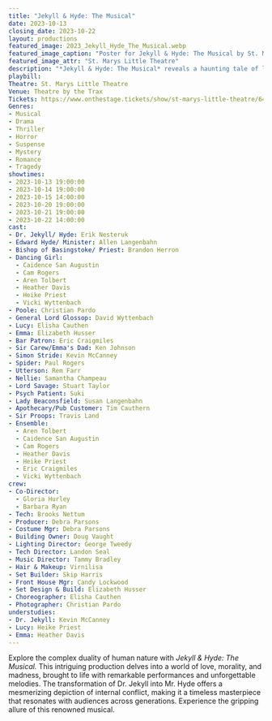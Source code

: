 ```yaml
---
title: "Jekyll & Hyde: The Musical"
date: 2023-10-13
closing_date: 2023-10-22
layout: productions
featured_image: 2023_Jekyll_Hyde_The_Musical.webp
featured_image_caption: "Poster for Jekyll & Hyde: The Musical by St. Marys Little Theatre"
featured_image_attr: "St. Marys Little Theatre"
description: "*Jekyll & Hyde: The Musical* reveals a haunting tale of love, madness, and duality. An unforgettable, thrilling experience."
playbill:
Theatre: St. Marys Little Theatre
Venue: Theatre by the Trax
Tickets: https://www.onthestage.tickets/show/st-marys-little-theatre/64ad92cac4a06a0e416321ec
Genres:
- Musical
- Drama
- Thriller
- Horror
- Suspense
- Mystery
- Romance
- Tragedy
showtimes:
- 2023-10-13 19:00:00
- 2023-10-14 19:00:00
- 2023-10-15 14:00:00
- 2023-10-20 19:00:00
- 2023-10-21 19:00:00
- 2023-10-22 14:00:00
cast:
- Dr. Jekyll/ Hyde: Erik Nesteruk
- Edward Hyde/ Minister: Allen Langenbahn
- Bishop of Basingstoke/ Priest: Brandon Herron
- Dancing Girl:
  - Caidence San Augustin
  - Cam Rogers
  - Aren Tolbert
  - Heather Davis
  - Heike Priest
  - Vicki Wyttenbach
- Poole: Christian Pardo
- General Lord Glossop: David Wyttenbach
- Lucy: Elisha Cauthen
- Emma: Elizabeth Husser
- Bar Patron: Eric Craigmiles
- Sir Carew/Emma's Dad: Ken Johnson
- Simon Stride: Kevin McCanney
- Spider: Paul Rogers
- Utterson: Rem Farr
- Nellie: Samantha Champeau
- Lord Savage: Stuart Taylor
- Psych Patient: Suki
- Lady Beaconsfield: Susan Langenbahn
- Apothecary/Pub Customer: Tim Cauthern
- Sir Proops: Travis Land
- Ensemble:
  - Aren Tolbert
  - Caidence San Augustin
  - Cam Rogers
  - Heather Davis
  - Heike Priest
  - Eric Craigmiles
  - Vicki Wyttenbach
crew:
- Co-Director: 
  - Gloria Hurley
  - Barbara Ryan
- Tech: Brooks Nettum
- Producer: Debra Parsons
- Costume Mgr: Debra Parsons
- Building Owner: Doug Vaught
- Lighting Director: George Tweedy
- Tech Director: Landon Seal
- Music Director: Tammy Bradley
- Hair & Makeup: Virnilisa
- Set Builder: Skip Harris
- Front House Mgr: Candy Lockwood
- Set Design & Build: Elizabeth Husser
- Choreographer: Elisha Cauthen
- Photographer: Christian Pardo
understudies:
- Dr. Jekyll: Kevin McCanney
- Lucy: Heike Priest
- Emma: Heather Davis
---
```

Explore the complex duality of human nature with *Jekyll & Hyde: The Musical.* This intriguing production delves into a world of love, morality, and madness, brought to life with remarkable performances and unforgettable melodies. The transformation of Dr. Jekyll into Mr. Hyde offers a mesmerizing depiction of internal conflict, making it a timeless masterpiece that resonates with audiences across generations. Experience the gripping allure of this renowned musical.